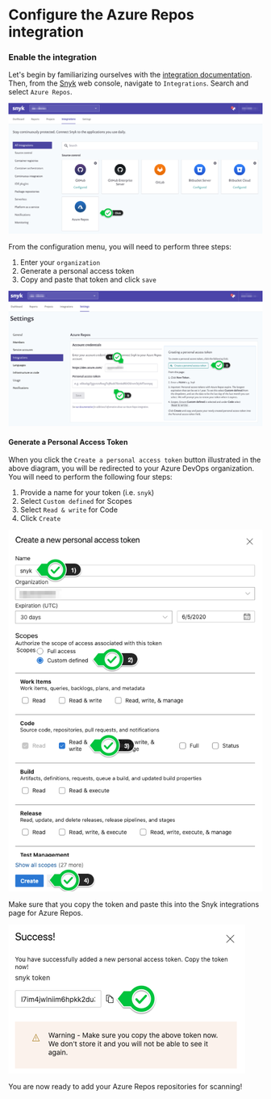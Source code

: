# Configure the Azure Repos integration

### Enable the integration

Let's begin by familiarizing ourselves with the [integration documentation](https://support.snyk.io/hc/en-us/articles/360004002198-Azure-Repos-integration). Then, from the [Snyk](https://snyk.io) web console, navigate to `Integrations`. Search and select `Azure Repos`. 

![](../../../.gitbook/assets/snyk_integrations_09.png)

From the configuration menu, you will need to perform three steps:

1. Enter your `organization`
2. Generate a personal access token
3. Copy and paste that token and click `save`

![](../../../.gitbook/assets/snyk_integrations_10.png)

#### Generate a Personal Access Token

When you click the `Create a personal access token` button illustrated in the above diagram, you will be redirected to your Azure DevOps organization. You will need to perform the following four steps:

1. Provide a name for your token \(i.e. `snyk`\)
2. Select `Custom defined` for Scopes
3. Select `Read & write` for Code
4. Click `Create`

![](../../../.gitbook/assets/azure_tokens_01.png)

Make sure that you copy the token and paste this into the Snyk integrations page for Azure Repos.

![](../../../.gitbook/assets/azure_tokens_02.png)

You are now ready to add your Azure Repos repositories for scanning!

